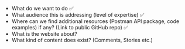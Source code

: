 - What do we want to do ✅
- What audience this is addressing (level of expertise) ✅
- Where can we find additional resources (Postman API package, code examples) if any? (Link to public GitHub repo) ✅
- What is the website about?
- What kind of content does exist? (Comments, Stories etc.)